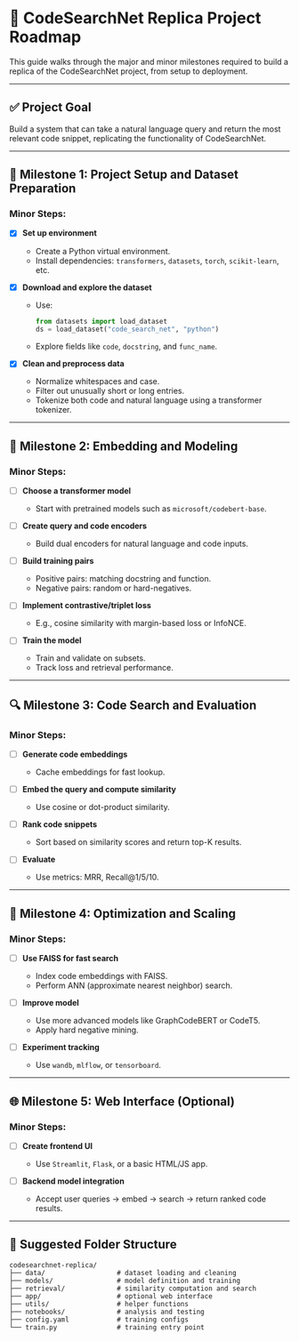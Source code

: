 # 🧠 CodeSearchNet Replica Project Roadmap

This guide walks through the major and minor milestones required to build a replica of the CodeSearchNet project, from setup to deployment.

---

## ✅ Project Goal

Build a system that can take a natural language query and return the most relevant code snippet, replicating the functionality of CodeSearchNet.

---

## 🧱 Milestone 1: Project Setup and Dataset Preparation

### Minor Steps:

- [x] **Set up environment**
  - Create a Python virtual environment.
  - Install dependencies: `transformers`, `datasets`, `torch`, `scikit-learn`, etc.

- [x] **Download and explore the dataset**
  - Use:
    ```python
    from datasets import load_dataset
    ds = load_dataset("code_search_net", "python")
    ```
  - Explore fields like `code`, `docstring`, and `func_name`.

- [x] **Clean and preprocess data**
  - Normalize whitespaces and case.
  - Filter out unusually short or long entries.
  - Tokenize both code and natural language using a transformer tokenizer.

---

## 📖 Milestone 2: Embedding and Modeling

### Minor Steps:

- [ ] **Choose a transformer model**
  - Start with pretrained models such as `microsoft/codebert-base`.

- [ ] **Create query and code encoders**
  - Build dual encoders for natural language and code inputs.

- [ ] **Build training pairs**
  - Positive pairs: matching docstring and function.
  - Negative pairs: random or hard-negatives.

- [ ] **Implement contrastive/triplet loss**
  - E.g., cosine similarity with margin-based loss or InfoNCE.

- [ ] **Train the model**
  - Train and validate on subsets.
  - Track loss and retrieval performance.

---

## 🔍 Milestone 3: Code Search and Evaluation

### Minor Steps:

- [ ] **Generate code embeddings**
  - Cache embeddings for fast lookup.

- [ ] **Embed the query and compute similarity**
  - Use cosine or dot-product similarity.

- [ ] **Rank code snippets**
  - Sort based on similarity scores and return top-K results.

- [ ] **Evaluate**
  - Use metrics: MRR, Recall@1/5/10.

---

## 🧪 Milestone 4: Optimization and Scaling

### Minor Steps:

- [ ] **Use FAISS for fast search**
  - Index code embeddings with FAISS.
  - Perform ANN (approximate nearest neighbor) search.

- [ ] **Improve model**
  - Use more advanced models like GraphCodeBERT or CodeT5.
  - Apply hard negative mining.

- [ ] **Experiment tracking**
  - Use `wandb`, `mlflow`, or `tensorboard`.

---

## 🌐 Milestone 5: Web Interface (Optional)

### Minor Steps:

- [ ] **Create frontend UI**
  - Use `Streamlit`, `Flask`, or a basic HTML/JS app.

- [ ] **Backend model integration**
  - Accept user queries → embed → search → return ranked code results.

---

## 📁 Suggested Folder Structure

```
codesearchnet-replica/
├── data/                  # dataset loading and cleaning
├── models/                # model definition and training
├── retrieval/             # similarity computation and search
├── app/                   # optional web interface
├── utils/                 # helper functions
├── notebooks/             # analysis and testing
├── config.yaml            # training configs
└── train.py               # training entry point
```